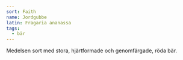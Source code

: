 ```yaml
---
sort: Faith
name: Jordgubbe
latin: Fragaria ananassa
tags:
  - bär
---
```


Medelsen sort med stora, hjärtformade och genomfärgade, röda bär.
